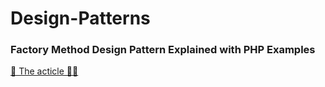 # Design-Patterns

### Factory Method Design Pattern Explained with PHP Examples

[🚀 The acticle 🧑‍💻](https://hoanguyenit.com/factory-method-la-mot-trong-nhung-creational-design-patterns.html)